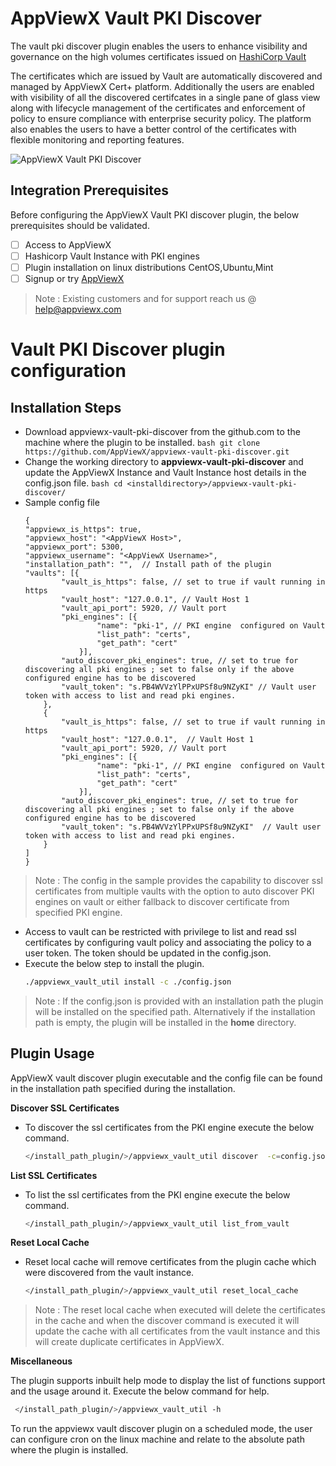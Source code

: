 # AppViewX Vault PKI Discover

The vault pki discover plugin enables the users to enhance visibility and governance on the high volumes certificates issued on [HashiCorp Vault](https://www.vaultproject.io/docs/secrets/pki)

The certificates which are issued by Vault are automatically discovered and managed by AppViewX Cert+ platform. Additionally the users are enabled with visibility of all the discovered certifcates in a single pane of glass view along with lifecycle management of the certificates and enforcement of policy to ensure compliance with enterprise security policy. The platform also enables the users to have a better control of the certificates with flexible monitoring and reporting features.

![AppViewX Vault PKI Discover](https://github.com/vigneshkathir/appviewx-vault-pki-discover/blob/main/images/AppViewX-Vault-PKI-Discover.jpeg)


## Integration Prerequisites

Before configuring the AppViewX Vault PKI discover plugin, the below prerequisites should be validated.

- [ ] Access to AppViewX
- [ ] Hashicorp Vault Instance with PKI engines
- [ ] Plugin installation on linux distributions CentOS,Ubuntu,Mint
- [ ] Signup or try [AppViewX](https://www.appviewx.com/try-appviewx/)

> Note : Existing customers and for support reach us @ help@appviewx.com

# Vault PKI Discover plugin configuration

## Installation Steps

 -    Download appviewx-vault-pki-discover from the github.com to the machine where the plugin to be installed.
	 ```bash
     git clone https://github.com/AppViewX/appviewx-vault-pki-discover.git
     ```
 -   Change the working directory to **appviewx-vault-pki-discover**  and update the AppViewX Instance and Vault Instance host details in the config.json file.
    ```bash
     cd <installdirectory>/appviewx-vault-pki-discover/
    ```
 - Sample config file
	```
	{
	"appviewx_is_https": true,  
	"appviewx_host": "<AppViewX Host>",
	"appviewx_port": 5300,
	"appviewx_username": "<AppViewX Username>",
	"installation_path": "",  // Install path of the plugin
	"vaults": [{
			"vault_is_https": false, // set to true if vault running in https 
			"vault_host": "127.0.0.1", // Vault Host 1
			"vault_api_port": 5920, // Vault port
			"pki_engines": [{
					"name": "pki-1", // PKI engine  configured on Vault
					"list_path": "certs",
					"get_path": "cert"
				}],
			"auto_discover_pki_engines": true, // set to true for discovering all pki engines ; set to false only if the above configured engine has to be discovered
			"vault_token": "s.PB4WVVzYlPPxUPSf8u9NZyKI" // Vault user token with access to list and read pki engines.
		},
		{
			"vault_is_https": false, // set to true if vault running in https 
			"vault_host": "127.0.0.1",  // Vault Host 1
			"vault_api_port": 5920, // Vault port
			"pki_engines": [{
					"name": "pki-1", // PKI engine  configured on Vault
					"list_path": "certs",
					"get_path": "cert"
				}],
			"auto_discover_pki_engines": true, // set to true for discovering all pki engines ; set to false only if the above configured engine has to be discovered
			"vault_token": "s.PB4WVVzYlPPxUPSf8u9NZyKI"  // Vault user token with access to list and read pki engines.
		}
	]
	}
> Note : The config in the sample provides the capability to discover ssl certificates from multiple vaults with the option to auto discover PKI engines on vault or either fallback to discover certificate from specified PKI engine. 
 - Access to vault can be restricted with privilege to list and read ssl certificates by configuring vault policy and associating the policy to a user token. The token should be updated in the config.json.
 - Execute the below step to install the plugin.
	```bash
	./appviewx_vault_util install -c ./config.json
	```
> Note : If the config.json is provided with an installation path the plugin will be installed on the specified path. Alternatively if the installation path is empty, the plugin will be installed in the **home**  directory.

## Plugin Usage

AppViewX vault discover plugin executable and the config file can be found in the installation path specified during the installation.

**Discover SSL Certificates** 
- To discover the ssl certificates from the PKI engine execute the below command.
	```bash
	</install_path_plugin/>/appviewx_vault_util discover  -c=config.json 
	```
**List SSL Certificates**

- To list the ssl certificates from the PKI engine execute the below command.
	```bash
	</install_path_plugin/>/appviewx_vault_util list_from_vault
	```
**Reset Local Cache**

- Reset local cache will remove certificates from the plugin cache which were discovered from the vault instance.
	```bash
	</install_path_plugin/>/appviewx_vault_util reset_local_cache
	```
>Note : The reset local cache when executed will delete the certificates in the cache and when the discover command is executed it will update the cache with all certificates from the vault instance and this will create duplicate certificates in AppViewX.

**Miscellaneous**

The plugin supports inbuilt help mode to display the list of functions support and the usage around it.
Execute the below command for help.
```bash
 </install_path_plugin/>/appviewx_vault_util -h
 ```
To run the appviewx vault discover plugin on a scheduled mode, the user can configure cron on the linux machine and relate to the absolute path where the plugin is installed.

